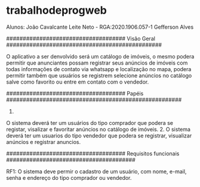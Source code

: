 # trabalhodeprogweb



Alunos:
João Cavalcante Leite Neto - RGA:2020.1906.057-1
Gefferson Alves



#################################### Visão Geral ###############################################

  O aplicativo a ser denvolvido será um catálogo de imóveis, o mesmo podera permitir que anunciantes possam registrar seus anúncios de imóveis com todas informações de contato via whatsapp e localização no mapa, podera permitir também que usuários se registrem selecione anúncios no catálogo salve como favorito ou entre em contato com o vendedor.
  

#################################### Papéis #####################################################

1.
  O sistema deverá ter um usuários do tipo comprador que podera se registar, visalizar e favoritar anúncios no catálogo de imóveis.
2.
  O sistema deverá ter um usuarios do tipo vendedor que podera se registrar, visualizar anúncios e registrar anuncios.
  

#################################### Requisitos funcionais #######################################

RF1: O sistema deve permir o cadastro de um usuário, com nome, e-mail, senha e endereço do tipo comprador ou vendedor.

